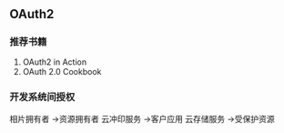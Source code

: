 # 
## OAuth2
### 推荐书籍
1. OAuth2 in Action
2. OAuth 2.0 Cookbook

### 开发系统间授权

相片拥有者  ->资源拥有者
云冲印服务  ->客户应用
云存储服务  ->受保护资源
